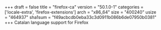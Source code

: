 +++
draft = false
title = "firefox-ca"
version = "50.1.0-1"
categories = ['locale-extra', 'firefox-extensions']
arch = "x86_64"
size = "400240"
usize = "464937"
sha1sum = "f49acbcdb0eba33c3d0911b086b6de07950b0381"
+++
Catalan language support for Firefox